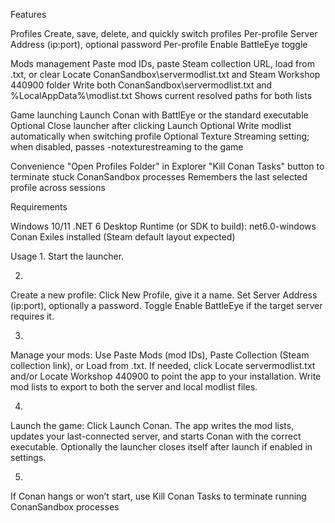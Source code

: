 Features

  Profiles
  Create, save, delete, and quickly switch profiles
  Per-profile Server Address (ip:port), optional password
  Per-profile Enable BattleEye toggle

  Mods management
  Paste mod IDs, paste Steam collection URL, load from .txt, or clear
  Locate ConanSandbox\servermodlist.txt and Steam Workshop 440900 folder
  Write both ConanSandbox\servermodlist.txt and %LocalAppData%\modlist.txt
  Shows current resolved paths for both lists

  Game launching
  Launch Conan with BattlEye or the standard executable
  Optional Close launcher after clicking Launch
  Optional Write modlist automatically when switching profile
  Optional Texture Streaming setting; when disabled, passes -notexturestreaming to the game
  
  Convenience
  "Open Profiles Folder" in Explorer
  "Kill Conan Tasks" button to terminate stuck ConanSandbox processes
  Remembers the last selected profile across sessions

Requirements

Windows 10/11
.NET 6 Desktop Runtime (or SDK to build): net6.0-windows
Conan Exiles installed (Steam default layout expected)

Usage
1.
Start the launcher.

2.
Create a new profile:
Click New Profile, give it a name.
Set Server Address (ip:port), optionally a password.
Toggle Enable BattleEye if the target server requires it.

3.
Manage your mods:
Use Paste Mods (mod IDs), Paste Collection (Steam collection link), or Load from .txt.
If needed, click Locate servermodlist.txt and/or Locate Workshop 440900 to point the app to your installation.
Write mod lists to export to both the server and local modlist files.

4.
Launch the game:
Click Launch Conan.
The app writes the mod lists, updates your last-connected server, and starts Conan with the correct executable.
Optionally the launcher closes itself after launch if enabled in settings.

5.
If Conan hangs or won’t start, use Kill Conan Tasks to terminate running ConanSandbox processes

